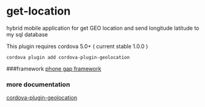 # get-location
hybrid mobile application for  get GEO location and send longitude latitude to my sql database 

This plugin requires cordova 5.0+ ( current stable 1.0.0 )
```
cordova plugin add cordova-plugin-geolocation
```

###framework
[phone gap framework](https://phonegap.com/) 

### more documentation
[cordova-plugin-geolocation](https://cordova.apache.org/docs/en/latest/reference/cordova-plugin-geolocation/index.html) 

